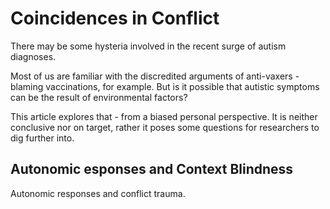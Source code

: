 # Coincidences in Conflict

There may be some hysteria involved in the recent surge of autism diagnoses.

Most of us are familiar with the discredited arguments of anti-vaxers - blaming vaccinations, for example. But is it possible that autistic symptoms can be the result of environmental factors?

This article explores that - from a biased personal perspective. It is neither conclusive nor on target, rather it poses some questions for researchers to dig further into.

## Autonomic esponses and Context Blindness

Autonomic responses and conflict trauma.

